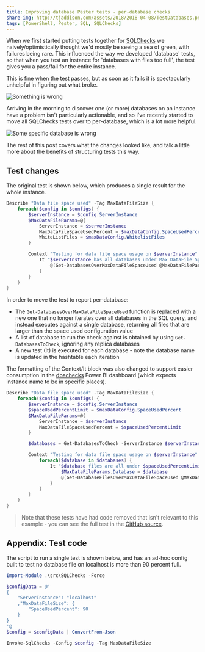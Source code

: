 ```yaml
---
title: Improving database Pester tests - per-database checks
share-img: http://tjaddison.com/assets/2018/2018-04-08/TestDatabases.png
tags: [PowerShell, Pester, SQL, SQLChecks]
---
```


When we first started putting tests together for [SQLChecks](https://github.com/taddison/SQLChecks) we naively/optimistically thought we'd mostly be seeing a sea of green, with failures being rare. This influenced the way we developed 'database' tests, so that when you test an instance for 'databases with files too full', the test gives you a pass/fail for the entire instance.

This is fine when the test passes, but as soon as it fails it is spectacularly unhelpful in figuring out what broke.

![Something is wrong](/assets/2018/2018-04-08/TestInstance.png)

Arriving in the morning to discover one (or more) databases on an instance have a problem isn't particularly actionable, and so I've recently started to move all SQLChecks tests over to per-database, which is a lot more helpful.

![Some specific database is wrong](/assets/2018/2018-04-08/TestDatabases.png)

The rest of this post covers what the changes looked like, and talk a little more about the benefits of structuring tests this way.

<!--more-->

## Test changes

The original test is shown below, which produces a single result for the whole instance.

```powershell
Describe "Data file space used" -Tag MaxDataFileSize {
    foreach($config in $configs) {
        $serverInstance = $config.ServerInstance
        $MaxDataFileParams=@{
            ServerInstance = $serverInstance
            MaxDataFileSpaceUsedPercent = $maxDataConfig.SpaceUsedPercent
            WhiteListFiles = $maxDataConfig.WhitelistFiles
        }

        Context "Testing for data file space usage on $serverInstance" {
            It "$serverInstance has all databases under Max DataFile Space Used" {
                @(Get-DatabasesOverMaxDataFileSpaceUsed @MaxDataFileParams).Count | Should Be 0
            }
        }
    }
}
```

In order to move the test to report per-database:

- The `Get-DatabasesOverMaxDataFileSpaceUsed` function is replaced with a new one that no longer iterates over all databases in the SQL query, and instead executes against a single database, returning all files that are larger than the space used configuration value
- A list of database to run the check against is obtained by using `Get-DatabasesToCheck`, ignoring any replica databases
- A new test (It) is executed for each database - note the database name is updated in the hashtable each iteration

The formatting of the Context/It block was also changed to support easier consumption in the [dbachecks](https://github.com/sqlcollaborative/dbachecks) Power BI dashboard (which expects instance name to be in specific places).

```powershell
Describe "Data file space used" -Tag MaxDataFileSize {
    foreach($config in $configs) {
        $serverInstance = $config.ServerInstance
        $spaceUsedPercentLimit = $maxDataConfig.SpaceUsedPercent
        $MaxDataFileParams=@{
            ServerInstance = $serverInstance
            MaxDataFileSpaceUsedPercent = $spaceUsedPercentLimit
        }

        $databases = Get-DatabasesToCheck -ServerInstance $serverInstance -PrimaryOnly

        Context "Testing for data file space usage on $serverInstance" {
            foreach($database in $databases) {
                It "$database files are all under $spaceUsedPercentLimit% full on $serverInstance" {
                    $MaxDataFileParams.Database = $database
                    @(Get-DatabaseFilesOverMaxDataFileSpaceUsed @MaxDataFileParams).Count | Should -Be 0
                }
            }
        }
    }
}
```

> Note that these tests have had code removed that isn't relevant to this example - you can see the full test in the [GitHub source](https://github.com/taddison/SQLChecks/blob/master/src/SQLChecks/Tests/Databases.tests.ps1).

## Appendix: Test code

The script to run a single test is shown below, and has an ad-hoc config built to test no database file on localhost is more than 90 percent full.

```powershell
Import-Module .\src\SQLChecks -Force

$configData = @'
{
    "ServerInstance": "localhost"
    ,"MaxDataFileSize": {
        "SpaceUsedPercent": 90
    }
}
'@
$config = $configData | ConvertFrom-Json

Invoke-SqlChecks -Config $config -Tag MaxDataFileSize
```
